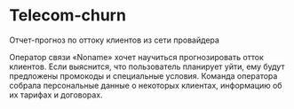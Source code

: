# Telecom-churn
Отчет-прогноз по оттоку клиентов из сети провайдера

Оператор связи «Noname» хочет научиться прогнозировать отток клиентов. Если выяснится, что пользователь планирует уйти, ему будут предложены промокоды и специальные условия. Команда оператора собрала персональные данные о некоторых клиентах, информацию об их тарифах и договорах.
